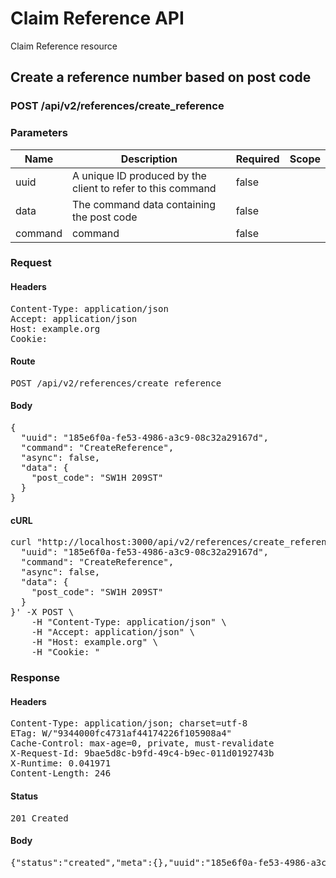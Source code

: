 # Claim Reference API

Claim Reference resource

## Create a reference number based on post code

### POST /api/v2/references/create_reference

### Parameters

| Name | Description | Required | Scope |
|------|-------------|----------|-------|
| uuid | A unique ID produced by the client to refer to this command | false |  |
| data | The command data containing the post code | false |  |
| command |  command | false |  |

### Request

#### Headers

<pre>Content-Type: application/json
Accept: application/json
Host: example.org
Cookie: </pre>

#### Route

<pre>POST /api/v2/references/create_reference</pre>

#### Body

<pre>{
  "uuid": "185e6f0a-fe53-4986-a3c9-08c32a29167d",
  "command": "CreateReference",
  "async": false,
  "data": {
    "post_code": "SW1H 209ST"
  }
}</pre>

#### cURL

<pre class="request">curl &quot;http://localhost:3000/api/v2/references/create_reference&quot; -d &#39;{
  &quot;uuid&quot;: &quot;185e6f0a-fe53-4986-a3c9-08c32a29167d&quot;,
  &quot;command&quot;: &quot;CreateReference&quot;,
  &quot;async&quot;: false,
  &quot;data&quot;: {
    &quot;post_code&quot;: &quot;SW1H 209ST&quot;
  }
}&#39; -X POST \
	-H &quot;Content-Type: application/json&quot; \
	-H &quot;Accept: application/json&quot; \
	-H &quot;Host: example.org&quot; \
	-H &quot;Cookie: &quot;</pre>

### Response

#### Headers

<pre>Content-Type: application/json; charset=utf-8
ETag: W/&quot;9344000fc4731af44174226f105908a4&quot;
Cache-Control: max-age=0, private, must-revalidate
X-Request-Id: 9bae5d8c-b9fd-49c4-b9ec-011d0192743b
X-Runtime: 0.041971
Content-Length: 246</pre>

#### Status

<pre>201 Created</pre>

#### Body

<pre>{"status":"created","meta":{},"uuid":"185e6f0a-fe53-4986-a3c9-08c32a29167d","data":{"reference":"222000158900","office":{"code":"22","name":"London Central","address":"Victory House, 30-34 Kingsway, London WC2B 6EX","telephone":"020 7273 8603"}}}</pre>
